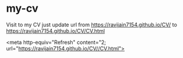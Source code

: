 # my-cv
 Visit to my CV just update url from 
https://ravijain7154.github.io/CV/  to 
https://ravijain7154.github.io/CV/CV.html

<meta http-equiv="Refresh" content="2; url="https://ravijain7154.github.io/CV//CV.html">
